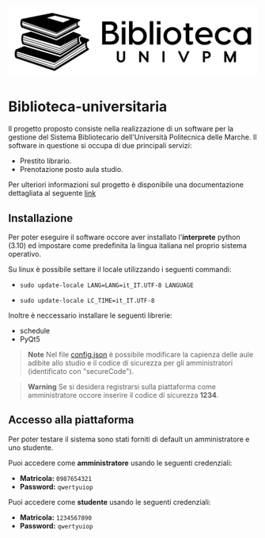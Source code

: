 <div align="center">
  <img src="View/Amministratore/Resources/logo biblioteca.png">
</div>

# Biblioteca-universitaria
Il progetto proposto consiste nella realizzazione di un software per la gestione del Sistema Bibliotecario dell'Università Politecnica delle Marche. Il software in questione si occupa di due principali servizi:
+ Prestito librario.
+ Prenotazione posto aula studio.

Per ulteriori informazioni sul progetto è disponibile una documentazione dettagliata al seguente [link](Documentazione/Biblioteca_universitaria.pdf)

## Installazione
Per poter eseguire il software occore aver installato l'**interprete** python (3.10) ed impostare come predefinita la lingua italiana nel proprio sistema operativo. 

Su linux è possibile settare il locale utilizzando i seguenti commandi: 

- `sudo update-locale LANG=LANG=it_IT.UTF-8 LANGUAGE`

- `sudo update-locale LC_TIME=it_IT.UTF-8`

Inoltre è neccessario installare le seguenti librerie:
+ schedule
+ PyQt5


> **Note**
> Nel file [config.json](config.json) è possibile modificare la capienza delle aule adibite allo studio e il codice di sicurezza per gli amministratori (identificato con "secureCode").

> **Warning**
> Se si desidera registrarsi sulla piattaforma come amministratore occore inserire il codice di sicurezza **1234**.


## Accesso alla piattaforma
Per poter testare il sistema sono stati forniti di default un amministratore e uno studente. 

Puoi accedere come **amministratore** usando le seguenti credenziali:
- **Matricola:** `0987654321`
- **Password:** `qwertyuiop`

Puoi accedere come **studente** usando le seguenti credenziali:
- **Matricola:** `1234567890`
- **Password:** `qwertyuiop`
